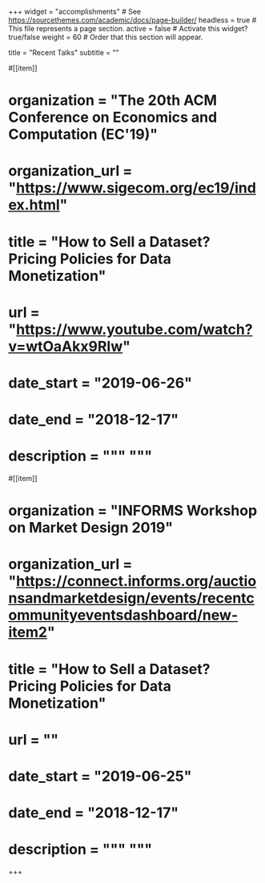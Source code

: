 +++
widget = "accomplishments"  # See https://sourcethemes.com/academic/docs/page-builder/
headless = true  # This file represents a page section.
active = false  # Activate this widget? true/false
weight = 60  # Order that this section will appear.

title = "Recent Talks"
subtitle = ""


#[[item]]
#  organization = "The 20th ACM Conference on Economics and Computation (EC'19)"
#  organization_url = "https://www.sigecom.org/ec19/index.html"
#  title = "**How to Sell a Dataset? Pricing Policies for Data Monetization**"
#  url = "https://www.youtube.com/watch?v=wtOaAkx9RIw"
#  date_start = "2019-06-26"
# date_end = "2018-12-17"
# description = """ """


#[[item]]
#  organization = "INFORMS Workshop on Market Design 2019"
#  organization_url = "https://connect.informs.org/auctionsandmarketdesign/events/recentcommunityeventsdashboard/new-item2"
#  title = "**How to Sell a Dataset? Pricing Policies for Data Monetization**"
#  url = ""
#  date_start = "2019-06-25"
# date_end = "2018-12-17"
# description = """ """
+++